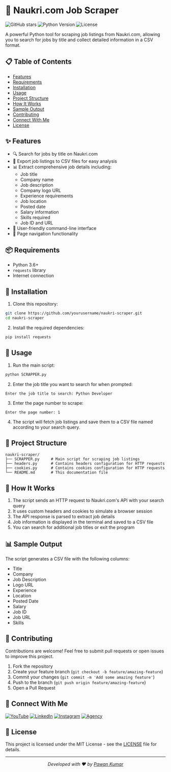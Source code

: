 # 🚀 Naukri.com Job Scraper

![GitHub stars]([https://img.shields.io/github/stars/pawan941394/Naukri-Web-Scrapper?style=social](https://github.com/pawan941394/Naukri-Web-Scrapper-/))
![Python Version](https://img.shields.io/badge/python-3.6%2B-blue)
![License](https://img.shields.io/badge/license-MIT-green)

A powerful Python tool for scraping job listings from Naukri.com, allowing you to search for jobs by title and collect detailed information in a CSV format.

## 📋 Table of Contents
- [Features](#features)
- [Requirements](#requirements)
- [Installation](#installation)
- [Usage](#usage)
- [Project Structure](#project-structure)
- [How It Works](#how-it-works)
- [Sample Output](#sample-output)
- [Contributing](#contributing)
- [Connect With Me](#connect-with-me)
- [License](#license)

## ✨ Features

- 🔍 Search for jobs by title on Naukri.com
- 📄 Export job listings to CSV files for easy analysis
- 📊 Extract comprehensive job details including:
  - Job title
  - Company name
  - Job description
  - Company logo URL
  - Experience requirements
  - Job location
  - Posted date
  - Salary information
  - Skills required
  - Job ID and URL
- 📱 User-friendly command-line interface
- 📃 Page navigation functionality

## 📦 Requirements

- Python 3.6+
- `requests` library
- Internet connection

## 💾 Installation

1. Clone this repository:
```bash
git clone https://github.com/yourusername/naukri-scraper.git
cd naukri-scraper
```

2. Install the required dependencies:
```bash
pip install requests
```

## 🚀 Usage

1. Run the main script:
```bash
python SCRAPPER.py
```

2. Enter the job title you want to search for when prompted:
```
Enter the job title to search: Python Developer
```

3. Enter the page number to scrape:
```
Enter the page number: 1
```

4. The script will fetch job listings and save them to a CSV file named according to your search query.

## 📁 Project Structure

```
naukri-scraper/
├── SCRAPPER.py     # Main script for scraping job listings
├── headers.py      # Contains headers configuration for HTTP requests
├── cookies.py      # Contains cookies configuration for HTTP requests
└── README.md       # This documentation file
```

## 🔧 How It Works

1. The script sends an HTTP request to Naukri.com's API with your search query
2. It uses custom headers and cookies to simulate a browser session
3. The API response is parsed to extract job details
4. Job information is displayed in the terminal and saved to a CSV file
5. You can search for additional job titles or exit the program

## 📊 Sample Output

The script generates a CSV file with the following columns:
- Title
- Company
- Job Description
- Logo URL
- Experience
- Location
- Posted Date
- Salary
- Job ID
- Job URL
- Skills

## 👥 Contributing

Contributions are welcome! Feel free to submit pull requests or open issues to improve this project.

1. Fork the repository
2. Create your feature branch (`git checkout -b feature/amazing-feature`)
3. Commit your changes (`git commit -m 'Add some amazing feature'`)
4. Push to the branch (`git push origin feature/amazing-feature`)
5. Open a Pull Request

## 🔗 Connect With Me

[![YouTube](https://img.shields.io/badge/YouTube-Channel-red?style=for-the-badge&logo=youtube)](https://www.youtube.com/@Pawankumar-py4tk)
[![LinkedIn](https://img.shields.io/badge/LinkedIn-Profile-blue?style=for-the-badge&logo=linkedin)](https://www.linkedin.com/in/pawan941394/)
[![Instagram](https://img.shields.io/badge/Instagram-Profile-purple?style=for-the-badge&logo=instagram)](https://www.instagram.com/p_awan__kumar/)
[![Agency](https://img.shields.io/badge/Our_Agency-Contact_Us-orange?style=for-the-badge&logo=homeadvisor)]([bharataiconnect.com](https://bharataiconnect.com/)/)

## 📜 License

This project is licensed under the MIT License - see the [LICENSE](LICENSE) file for details.

---

<p align="center">
  <i>Developed with ❤️ by <a href="https://www.youtube.com/@Pawankumar-py4tk">Pawan Kumar</a></i>
</p>
